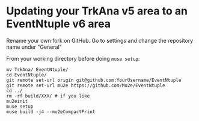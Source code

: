 # Updating your TrkAna v5 area to an EventNtuple v6 area

Rename your own fork on GitHub. Go to settings and change the repository name under "General"

From your working directory before doing ```muse setup```:

```
mv TrkAna/ EventNtuple/
cd EventNtuple/
git remote set-url origin git@github.com:YourUsername/EventNtuple
git remote set-url mu2e https://github.com/Mu2e/EventNtuple
cd ../
rm -rf build/XXX/ # if you like
mu2einit
muse setup
muse build -j4 --mu2eCompactPrint
```

